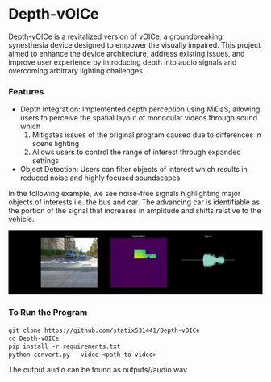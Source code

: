 # Depth-vOICe

Depth-vOICe is a revitalized version of vOICe, a groundbreaking synesthesia device designed to empower the visually impaired. This project aimed to enhance the device architecture, address existing issues, and improve user experience by introducing depth into audio signals and overcoming arbitrary lighting challenges.

### Features
- Depth Integration: Implemented depth perception using MiDaS, allowing users to perceive the spatial layout of monocular videos through sound which
  1. Mitigates issues of the original program caused due to differences in scene lighting
  2. Allows users to control the range of interest through expanded settings
- Object Detection: Users can filter objects of interest which results in reduced noise and highly focused soundscapes

In the following example, we see noise-free signals highlighting major objects of interests i.e. the bus and car. The advancing car is identifiable as the portion of the signal that increases in amplitude and shifts relative to the vehicle.

![](https://github.com/statix531441/Depth-vOICe/blob/main/outputs/car2cam/video.gif)

### To Run the Program

```
git clone https://github.com/statix531441/Depth-vOICe
cd Depth-vOICe
pip install -r requirements.txt
python convert.py --video <path-to-video>
```
The output audio can be found as outputs/<video-name>/audio.wav
